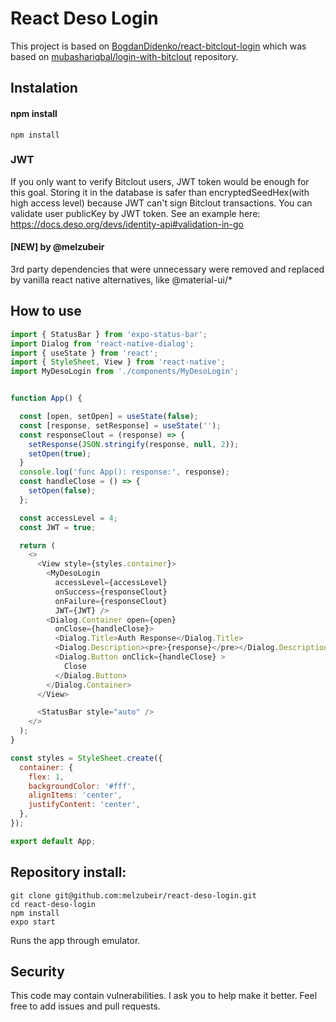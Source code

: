 # React Deso Login

This project is based on  [BogdanDidenko/react-bitclout-login](https://github.com/BogdanDidenko/react-bitclout-login) which was based on [mubashariqbal/login-with-bitclout](https://github.com/mubashariqbal/login-with-bitclout) repository.


## Instalation

#### npm install
```shell
npm install
```

### JWT
If you only want to verify Bitclout users, JWT token would be enough for this goal.
Storing it in the database is safer than encryptedSeedHex(with high access level) because JWT can't sign Bitclout transactions. You can validate user publicKey by JWT token. See an example here:
https://docs.deso.org/devs/identity-api#validation-in-go

#### [NEW] by @melzubeir

3rd party dependencies that were unnecessary were removed and replaced by vanilla react native
alternatives, like @material-ui/*


## How to use

```js
import { StatusBar } from 'expo-status-bar';
import Dialog from 'react-native-dialog';
import { useState } from 'react';
import { StyleSheet, View } from 'react-native';
import MyDesoLogin from './components/MyDesoLogin';


function App() {

  const [open, setOpen] = useState(false);
  const [response, setResponse] = useState('');
  const responseClout = (response) => {
    setResponse(JSON.stringify(response, null, 2));
    setOpen(true);
  }
  console.log('func App(): response:', response);
  const handleClose = () => {
    setOpen(false);
  };

  const accessLevel = 4;
  const JWT = true;

  return (
    <>
      <View style={styles.container}>
        <MyDesoLogin
          accessLevel={accessLevel}
          onSuccess={responseClout}
          onFailure={responseClout}
          JWT={JWT} />
        <Dialog.Container open={open}
          onClose={handleClose}>
          <Dialog.Title>Auth Response</Dialog.Title>
          <Dialog.Description><pre>{response}</pre></Dialog.Description>
          <Dialog.Button onClick={handleClose} >
            Close
          </Dialog.Button>
        </Dialog.Container>
      </View>

      <StatusBar style="auto" />
    </>
  );
}

const styles = StyleSheet.create({
  container: {
    flex: 1,
    backgroundColor: '#fff',
    alignItems: 'center',
    justifyContent: 'center',
  },
});

export default App;
```

## Repository install:
```shell
git clone git@github.com:melzubeir/react-deso-login.git
cd react-deso-login
npm install
expo start
```

Runs the app through emulator.

## Security
This code may contain vulnerabilities. I ask you to help make it better. Feel free to add issues and pull requests.
